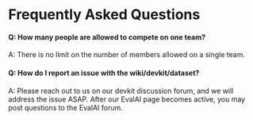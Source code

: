 # Frequently Asked Questions
#### Q: How many people are allowed to compete on one team?
A: There is no limit on the number of members allowed on a single team.
#### Q: How do I report an issue with the wiki/devkit/dataset?
A: Please reach out to us on our devkit discussion forum, and we will address the issue ASAP. After our EvalAI page becomes active, you may post questions to the EvalAI forum.
